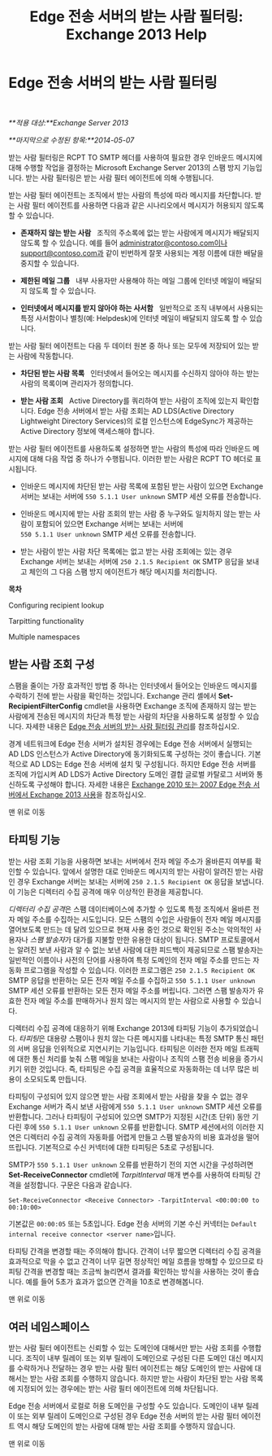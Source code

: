 ﻿---
title: 'Edge 전송 서버의 받는 사람 필터링: Exchange 2013 Help'
TOCTitle: Edge 전송 서버의 받는 사람 필터링
ms:assetid: 994eefd9-3903-41e6-a882-1e333d6d2d18
ms:mtpsurl: https://technet.microsoft.com/ko-kr/library/Bb123891(v=EXCHG.150)
ms:contentKeyID: 50483753
ms.date: 05/22/2018
mtps_version: v=EXCHG.150
ms.translationtype: MT
---

# Edge 전송 서버의 받는 사람 필터링

 

_**적용 대상:**Exchange Server 2013_

_**마지막으로 수정된 항목:**2014-05-07_

받는 사람 필터링은 RCPT TO SMTP 헤더를 사용하여 필요한 경우 인바운드 메시지에 대해 수행할 작업을 결정하는 Microsoft Exchange Server 2013의 스팸 방지 기능입니다. 받는 사람 필터링은 받는 사람 필터 에이전트에 의해 수행됩니다.

받는 사람 필터 에이전트는 조직에서 받는 사람의 특성에 따라 메시지를 차단합니다. 받는 사람 필터 에이전트를 사용하면 다음과 같은 시나리오에서 메시지가 허용되지 않도록 할 수 있습니다.

  - **존재하지 않는 받는 사람**   조직의 주소록에 없는 받는 사람에게 메시지가 배달되지 않도록 할 수 있습니다. 예를 들어 administrator@contoso.com이나 support@contoso.com과 같이 빈번하게 잘못 사용되는 계정 이름에 대한 배달을 중지할 수 있습니다.

  - **제한된 메일 그룹**   내부 사용자만 사용해야 하는 메일 그룹에 인터넷 메일이 배달되지 않도록 할 수 있습니다.

  - **인터넷에서 메시지를 받지 않아야 하는 사서함**   일반적으로 조직 내부에서 사용되는 특정 사서함이나 별칭(예: Helpdesk)에 인터넷 메일이 배달되지 않도록 할 수 있습니다.

받는 사람 필터 에이전트는 다음 두 데이터 원본 중 하나 또는 모두에 저장되어 있는 받는 사람에 작동합니다.

  - **차단된 받는 사람 목록**   인터넷에서 들어오는 메시지를 수신하지 않아야 하는 받는 사람의 목록이며 관리자가 정의합니다.

  - **받는 사람 조회**   Active Directory를 쿼리하여 받는 사람이 조직에 있는지 확인합니다. Edge 전송 서버에서 받는 사람 조회는 AD LDS(Active Directory Lightweight Directory Services)의 로컬 인스턴스에 EdgeSync가 제공하는 Active Directory 정보에 액세스해야 합니다.

받는 사람 필터 에이전트를 사용하도록 설정하면 받는 사람의 특성에 따라 인바운드 메시지에 대해 다음 작업 중 하나가 수행됩니다. 이러한 받는 사람은 RCPT TO 헤더로 표시됩니다.

  - 인바운드 메시지에 차단된 받는 사람 목록에 포함된 받는 사람이 있으면 Exchange 서버는 보내는 서버에 `550 5.1.1 User unknown` SMTP 세션 오류를 전송합니다.

  - 인바운드 메시지에 받는 사람 조회의 받는 사람 중 누구와도 일치하지 않는 받는 사람이 포함되어 있으면 Exchange 서버는 보내는 서버에 `550 5.1.1 User unknown` SMTP 세션 오류를 전송합니다.

  - 받는 사람이 받는 사람 차단 목록에는 없고 받는 사람 조회에는 있는 경우 Exchange 서버는 보내는 서버에 `250 2.1.5 Recipient OK` SMTP 응답을 보내고 체인의 그 다음 스팸 방지 에이전트가 해당 메시지를 처리합니다.

**목차**

Configuring recipient lookup

Tarpitting functionality

Multiple namespaces

## 받는 사람 조회 구성

스팸을 줄이는 가장 효과적인 방법 중 하나는 인터넷에서 들어오는 인바운드 메시지를 수락하기 전에 받는 사람을 확인하는 것입니다. Exchange 관리 셸에서 **Set-RecipientFilterConfig** cmdlet을 사용하면 Exchange 조직에 존재하지 않는 받는 사람에게 전송된 메시지의 차단과 특정 받는 사람의 차단을 사용하도록 설정할 수 있습니다. 자세한 내용은 [Edge 전송 서버의 받는 사람 필터링 관리](manage-recipient-filtering-on-edge-transport-servers-exchange-2013-help.md)를 참조하십시오.

경계 네트워크에 Edge 전송 서버가 설치된 경우에는 Edge 전송 서버에서 실행되는 AD LDS 인스턴스가 Active Directory에 동기화되도록 구성하는 것이 좋습니다. 기본적으로 AD LDS는 Edge 전송 서버에 설치 및 구성됩니다. 하지만 Edge 전송 서버를 조직에 가입시켜 AD LDS가 Active Directory 도메인 결합 글로벌 카탈로그 서버와 통신하도록 구성해야 합니다. 자세한 내용은 [Exchange 2010 또는 2007 Edge 전송 서버에서 Exchange 2013 사용](use-an-exchange-2010-or-2007-edge-transport-server-in-exchange-2013-exchange-2013-help.md)을 참조하십시오.

맨 위로 이동

## 타피팅 기능

받는 사람 조회 기능을 사용하면 보내는 서버에서 전자 메일 주소가 올바른지 여부를 확인할 수 있습니다. 앞에서 설명한 대로 인바운드 메시지의 받는 사람이 알려진 받는 사람인 경우 Exchange 서버는 보내는 서버에 `250 2.1.5 Recipient OK` 응답을 보냅니다. 이 기능은 디렉터리 수집 공격에 매우 이상적인 환경을 제공합니다.

*디렉터리 수집 공격*은 스팸 데이터베이스에 추가할 수 있도록 특정 조직에서 올바른 전자 메일 주소를 수집하는 시도입니다. 모든 스팸의 수입은 사람들이 전자 메일 메시지를 열어보도록 만드는 데 달려 있으므로 현재 사용 중인 것으로 확인된 주소는 악의적인 사용자나 *스팸 발송자*가 대가를 지불할 만한 유용한 대상이 됩니다. SMTP 프로토콜에서는 알려진 보낸 사람과 알 수 없는 보낸 사람에 대한 피드백이 제공되므로 스팸 발송자는 일반적인 이름이나 사전의 단어를 사용하여 특정 도메인의 전자 메일 주소를 만드는 자동화 프로그램을 작성할 수 있습니다. 이러한 프로그램은 `250 2.1.5 Recipient OK` SMTP 응답을 반환하는 모든 전자 메일 주소를 수집하고 `550 5.1.1 User unknown` SMTP 세션 오류를 반환하는 모든 전자 메일 주소를 버립니다. 그러면 스팸 발송자가 유효한 전자 메일 주소를 판매하거나 원치 않는 메시지의 받는 사람으로 사용할 수 있습니다.

디렉터리 수집 공격에 대응하기 위해 Exchange 2013에 타피팅 기능이 추가되었습니다. *타피팅*은 대용량 스팸이나 원치 않는 다른 메시지를 나타내는 특정 SMTP 통신 패턴의 서버 응답을 인위적으로 지연시키는 기능입니다. 타피팅은 이러한 전자 메일 트래픽에 대한 통신 처리를 늦춰 스팸 메일을 보내는 사람이나 조직의 스팸 전송 비용을 증가시키기 위한 것입니다. 즉, 타피팅은 수집 공격을 효율적으로 자동화하는 데 너무 많은 비용이 소모되도록 만듭니다.

타피팅이 구성되어 있지 않으면 받는 사람 조회에서 받는 사람을 찾을 수 없는 경우 Exchange 서버가 즉시 보낸 사람에게 `550 5.1.1 User unknown` SMTP 세션 오류를 반환합니다. 그러나 타피팅이 구성되어 있으면 SMTP가 지정된 시간(초 단위) 동안 기다린 후에 `550 5.1.1 User unknown` 오류를 반환합니다. SMTP 세션에서의 이러한 지연은 디렉터리 수집 공격의 자동화를 어렵게 만들고 스팸 발송자의 비용 효과성을 떨어뜨립니다. 기본적으로 수신 커넥터에 대한 타피팅은 5초로 구성됩니다.

SMTP가 `550 5.1.1 User unknown` 오류를 반환하기 전의 지연 시간을 구성하려면 **Set-ReceiveConnector** cmdlet에 *TarpitInterval* 매개 변수를 사용하여 타피팅 간격을 설정합니다. 구문은 다음과 같습니다.

    Set-ReceiveConnector <Receive Connector> -TarpitInterval <00:00:00 to 00:10:00>

기본값은 `00:00:05` 또는 5초입니다. Edge 전송 서버의 기본 수신 커넥터는 `Default internal receive connector <server name>`입니다.

타피팅 간격을 변경할 때는 주의해야 합니다. 간격이 너무 짧으면 디렉터리 수집 공격을 효과적으로 막을 수 없고 간격이 너무 길면 정상적인 메일 흐름을 방해할 수 있으므로 타피팅 간격을 변경할 때는 조금씩 늘리면서 결과를 확인하는 방식을 사용하는 것이 좋습니다. 예를 들어 5초가 효과가 없으면 간격을 10초로 변경해봅니다.

맨 위로 이동

## 여러 네임스페이스

받는 사람 필터 에이전트는 신뢰할 수 있는 도메인에 대해서만 받는 사람 조회를 수행합니다. 조직이 내부 릴레이 또는 외부 릴레이 도메인으로 구성된 다른 도메인 대신 메시지를 수락하거나 전달하는 경우 받는 사람 필터 에이전트는 해당 도메인의 받는 사람에 대해서는 받는 사람 조회를 수행하지 않습니다. 하지만 받는 사람이 차단된 받는 사람 목록에 지정되어 있는 경우에는 받는 사람 필터 에이전트에 의해 차단됩니다.

Edge 전송 서버에서 로컬로 허용 도메인을 구성할 수도 있습니다. 도메인이 내부 릴레이 또는 외부 릴레이 도메인으로 구성된 경우 Edge 전송 서버의 받는 사람 필터 에이전트 역시 해당 도메인의 받는 사람에 대해 받는 사람 조회를 수행하지 않습니다.

맨 위로 이동

